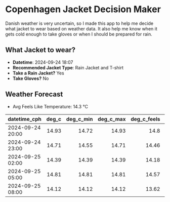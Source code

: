 
# Copenhagen Jacket Decision Maker

Danish weather is very uncertain, so I made this app to help me decide what jacket to wear based on weather data. 
It also help me know when it gets cold enough to take gloves or when I should be prepared for rain.

## What Jacket to wear?

- **Datetime**: 2024-09-24 18:07
- **Recommended Jacket Type**: Rain Jacket and T-shirt
- **Take a Rain Jacket?** Yes
- **Take Gloves?** No

## Weather Forecast
- Avg Feels Like Temperature: 14.3 °C

| datetime_cph     |   deg_c |   deg_c_min |   deg_c_max |   deg_c_feels | weather   | wind   | rain   |
|:-----------------|--------:|------------:|------------:|--------------:|:----------|:-------|:-------|
| 2024-09-24 20:00 |   14.93 |       14.72 |       14.93 |         14.8  | Rain      | Low    | Medium |
| 2024-09-24 23:00 |   14.71 |       14.55 |       14.71 |         14.46 | Rain      | Medium | Low    |
| 2024-09-25 02:00 |   14.39 |       14.39 |       14.39 |         14.18 | Rain      | High   | Low    |
| 2024-09-25 05:00 |   14.81 |       14.81 |       14.81 |         14.57 | Rain      | High   | Low    |
| 2024-09-25 08:00 |   14.12 |       14.12 |       14.12 |         13.62 | Clouds    | High   | None   |
        